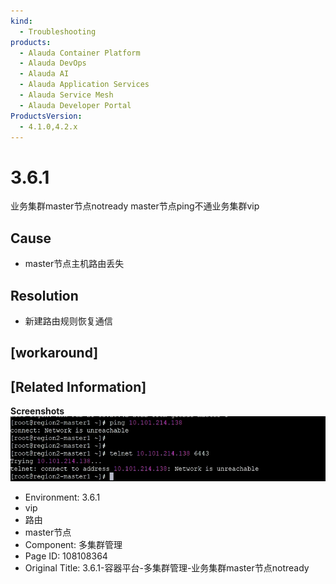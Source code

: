 ```yaml
---
kind:
  - Troubleshooting
products:
  - Alauda Container Platform
  - Alauda DevOps
  - Alauda AI
  - Alauda Application Services
  - Alauda Service Mesh
  - Alauda Developer Portal
ProductsVersion:
  - 4.1.0,4.2.x
---
```

<!-- A type of document that involves encountering a fault, diagnosing it, performing root cause analysis, and providing solutions. -->

# 3.6.1

业务集群master节点notready master节点ping不通业务集群vip

## Cause
- master节点主机路由丢失

## Resolution
- 新建路由规则恢复通信

## [workaround]

## [Related Information]
**Screenshots**
![](assets/3-6-1-rong-qi-ping-tai-duo-ji-qun-guan-li-ye-wu-ji-qun-masterjie-dian-notready/image2022-2-23_16-8-56.png)
- Environment: 3.6.1
- vip
- 路由
- master节点
- Component: 多集群管理
- Page ID: 108108364
- Original Title: 3.6.1-容器平台-多集群管理-业务集群master节点notready
